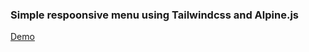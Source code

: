 
### Simple respoonsive menu using Tailwindcss and Alpine.js
<a href="https://codepen.io/nuwanthi-desilva/pen/MWVZEVr">Demo</a>
